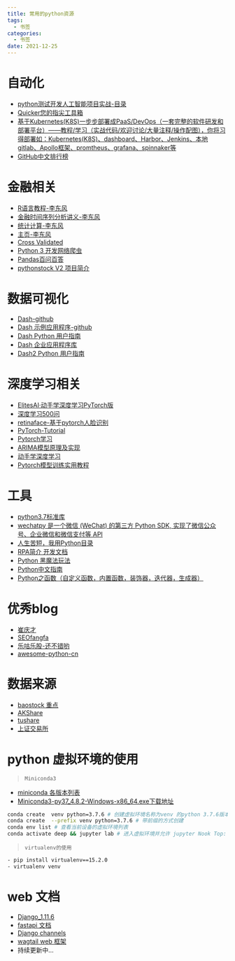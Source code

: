 ```yaml
---
title: 常用的python资源
tags:
  - 书签 
categories:
  - 书签 
date: 2021-12-25
---
```

# 自动化
- [python测试开发人工智能项目实战-目录](https://china-testing.github.io/practices.html)
- [Quicker您的指尖工具箱](https://getquicker.net/)
- [基于Kubernetes(K8S)一步步部署成PaaS/DevOps（一套完整的软件研发和部署平台）——教程/学习（实战代码/欢迎讨论/大量注释/操作配图），你将习得部署如：Kubernetes(K8S)、dashboard、Harbor、Jenkins、本地gitlab、Apollo框架、promtheus、grafana、spinnaker等](https://github.com/ben1234560/k8s_PaaS)
- [GitHub中文排行榜](https://github.com/kon9chunkit/GitHub-Chinese-Top-Charts)

# 金融相关
- [R语言教程-李东风](https://www.math.pku.edu.cn/teachers/lidf/docs/Rbook/html/_Rbook/index.html)
- [金融时间序列分析讲义-李东风](https://www.math.pku.edu.cn/teachers/lidf/course/fts/ftsnotes/html/_ftsnotes/index.html)
- [统计计算-李东风](https://www.math.pku.edu.cn/teachers/lidf/course/index.html)
- [主页-李东风](https://www.math.pku.edu.cn/teachers/lidf/)
- [Cross Validated](https://stats.stackexchange.com/)
- [Python 3 开发网络爬虫](https://python3webspider.cuiqingcai.com/)
- [Pandas百问百答](https://mp.weixin.qq.com/mp/appmsgalbum?__biz=Mzg3MTAyMDMxOQ==&action=getalbum&album_id=1396580791106519041&scene=173&from_msgid=2247484671&from_itemidx=1&count=3&nolastread=1#wechat_redirect)
- [pythonstock V2 项目简介](https://github.com/pythonstock/stock)

# 数据可视化
- [Dash-github](https://github.com/plotly/dash)
- [Dash 示例应用程序-github](https://github.com/plotly/dash-sample-apps/)
- [Dash Python 用户指南](https://dash-docs.herokuapp.com/)
- [Dash 企业应用程序库](https://dash-gallery.plotly.host/Portal/)
- [Dash2 Python 用户指南](https://dash.plotly.com/layout)

# 深度学习相关
- [ElitesAI·动手学深度学习PyTorch版](https://www.boyuai.com/elites/course/cZu18YmweLv10OeV/jupyter/FUT2TsxGNn4g4JY1ayb1W)
- [深度学习500问](https://scutan90.github.io/DeepLearning-500-questions/#/)
- [retinaface-基于pytorch人脸识别](https://github.com/ternaus/retinaface)
- [PyTorch-Tutorial](https://github.com/MorvanZhou/PyTorch-Tutorial)
- [Pytorch学习](https://mofanpy.com/tutorials/machine-learning/torch/)
- [ARIMA模型原理及实现](https://cxyzjd.com/article/sunnyxidian/92946542)
- [动手学深度学习](https://zh.d2l.ai/chapter_installation/index.html)
- [Pytorch模型训练实用教程](https://github.com/TingsongYu/PyTorch_Tutorial)

# 工具
- [python3.7标准库](https://docs.python.org/zh-cn/3.7/library/index.html)
- [wechatpy 是一个微信 (WeChat) 的第三方 Python SDK, 实现了微信公众号、企业微信和微信支付等 API](https://wechatpy.readthedocs.io/zh_CN/stable/#)
- [人生苦短，我用Python目录](https://www.cnblogs.com/haiyan123/p/8387770.html)
- [RPA简介 开发文档](https://docs.uibot.com.cn/guide/d1/ch004.html?version=0.3848085872352959#%E6%9C%89%E7%9B%AE%E6%A0%87%E5%91%BD%E4%BB%A4)
- [Python 黑魔法玩法](https://magic.iswbm.com/)
- [Python中文指南](https://python.iswbm.com/)
- [Python之函数（自定义函数，内置函数，装饰器，迭代器，生成器）](https://www.cnblogs.com/haiyan123/p/8387769.html)

# 优秀blog
- [崔庆才](https://cuiqingcai.com/)
- [SEOfangfa](https://seofangfa.com/)
- [乐咕乐股-还不错哟](https://www.legulegu.com/stockdata/averageposition)
- [awesome-python-cn](https://github.com/jobbole/awesome-python-cn)
# 数据来源
- [baostock 重点](http://baostock.com/baostock/index.php/Python%E5%BC%80%E5%8F%91%E8%B5%84%E6%BA%90) 
- [AKShare](https://www.akshare.xyz/topic/pandas/pandas-00.html)
- [tushare](https://tushare.pro/document/1?doc_id=40)
- [上证交易所](http://www.sse.com.cn/)

# python 虚拟环境的使用
> `Miniconda3`
- [miniconda 各版本列表](https://repo.anaconda.com/miniconda/)
- [Miniconda3-py37_4.8.2-Windows-x86_64.exe下载地址](https://repo.anaconda.com/miniconda/Miniconda3-py37_4.8.2-Windows-x86_64.exe)
```bash
conda create  venv python=3.7.6 # 创建虚拟环境名称为venv 的python 3.7.6版本的环境
conda create  --prefix venv python=3.7.6 # 带前缀的方式创建
conda env list # 查看当前设备的虚拟环境列表
conda activate deep && jupyter lab # 进入虚拟环境并允许 jupyter Nook Top: deep 表示环境名称
```

> `virtualenv的使用`
```bash
- pip install virtualenv==15.2.0
- virtualenv venv
```

# web 文档
- [Django_1.11.6](https://yiyibooks.cn/xx/Django_1.11.6/index.html)
- [fastapi 文档](https://fastapi.tiangolo.com/)
- [Django channels](https://channels.readthedocs.io/en/stable/introduction.html)
- [wagtail web 框架](https://docs.wagtail.io/en/stable/)
- 持续更新中...